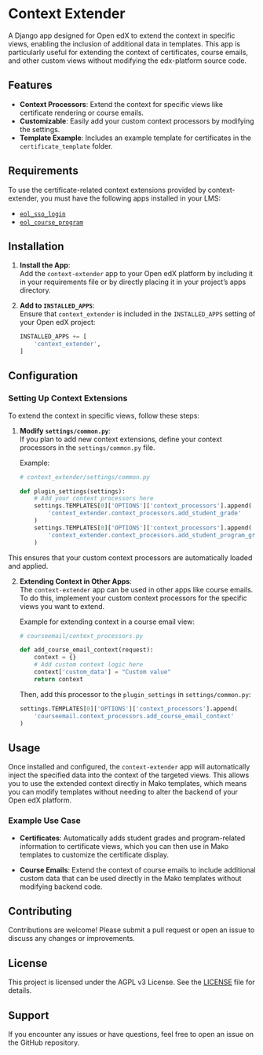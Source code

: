 # Context Extender

A Django app designed for Open edX to extend the context in specific views, enabling the inclusion of additional data in templates. This app is particularly useful for extending the context of certificates, course emails, and other custom views without modifying the edx-platform source code.

## Features

- **Context Processors**: Extend the context for specific views like certificate rendering or course emails.
- **Customizable**: Easily add your custom context processors by modifying the settings.
- **Template Example**: Includes an example template for certificates in the `certificate_template` folder.

## Requirements

To use the certificate-related context extensions provided by context-extender, you must have the following apps installed in your LMS:

- [`eol_sso_login`](https://github.com/eol-uchile/eol_sso_login)
- [`eol_course_program`](https://github.com/eol-uchile/eol-course-program-xblock)

## Installation

1. **Install the App**:  
   Add the `context-extender` app to your Open edX platform by including it in your requirements file or by directly placing it in your project’s apps directory.

2. **Add to `INSTALLED_APPS`**:  
   Ensure that `context_extender` is included in the `INSTALLED_APPS` setting of your Open edX project:

   ```python
   INSTALLED_APPS += [
       'context_extender',
   ]
   ```

## Configuration

### Setting Up Context Extensions

To extend the context in specific views, follow these steps:

1. **Modify `settings/common.py`**:  
   If you plan to add new context extensions, define your context processors in the `settings/common.py` file.

   Example:

   ```python
   # context_extender/settings/common.py

   def plugin_settings(settings):
       # Add your context processors here
       settings.TEMPLATES[0]['OPTIONS']['context_processors'].append(
           'context_extender.context_processors.add_student_grade'
       )
       settings.TEMPLATES[0]['OPTIONS']['context_processors'].append(
           'context_extender.context_processors.add_student_program_grade'
       )
    ```
This ensures that your custom context processors are automatically loaded and applied.

2. **Extending Context in Other Apps**:  
   The `context-extender` app can be used in other apps like course emails. To do this, implement your custom context processors for the specific views you want to extend.

   Example for extending context in a course email view:

   ```python
   # courseemail/context_processors.py

   def add_course_email_context(request):
       context = {}
       # Add custom context logic here
       context['custom_data'] = "Custom value"
       return context
    ```
    Then, add this processor to the `plugin_settings` in `settings/common.py`:

    ```python
    settings.TEMPLATES[0]['OPTIONS']['context_processors'].append(
        'courseemail.context_processors.add_course_email_context'
    )
    ```

## Usage

Once installed and configured, the `context-extender` app will automatically inject the specified data into the context of the targeted views. This allows you to use the extended context directly in Mako templates, which means you can modify templates without needing to alter the backend of your Open edX platform.

### Example Use Case

* **Certificates**: Automatically adds student grades and program-related information to certificate views, which you can then use in Mako templates to customize the certificate display.

* **Course Emails**: Extend the context of course emails to include additional custom data that can be used directly in the Mako templates without modifying backend code.

## Contributing

Contributions are welcome! Please submit a pull request or open an issue to discuss any changes or improvements.

## License

This project is licensed under the AGPL v3 License. See the [LICENSE](LICENSE) file for details.

## Support

If you encounter any issues or have questions, feel free to open an issue on the GitHub repository.
